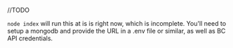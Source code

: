 //TODO

`node index` will run this at is is right now, which is incomplete. You'll need to setup a mongodb and provide the URL in a .env file or similar, as well as BC API credentials.